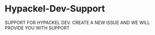 # Hypackel-Dev-Support
SUPPORT FOR HYPACKEL DEV. CREATE A NEW ISSUE AND WE WILL PROVIDE YOU WITH SUPPORT
